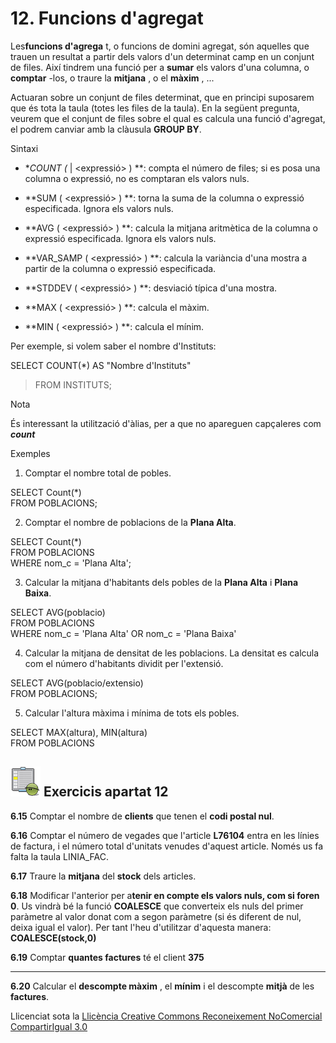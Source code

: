 # 12\. Funcions d'agregat

Les**funcions d'agrega** t, o funcions de domini agregat, són aquelles que
trauen un resultat a partir dels valors d'un determinat camp en un conjunt de
files. Així tindrem una funció per a **sumar** els valors d'una columna, o
**comptar** -los, o traure la **mitjana** , o el **màxim** , ...

Actuaran sobre un conjunt de files determinat, que en principi suposarem que
és tota la taula (totes les files de la taula). En la següent pregunta, veurem
que el conjunt de files sobre el qual es calcula una funció d'agregat, el
podrem canviar amb la clàusula **GROUP BY**.

Sintaxi

  * **COUNT (* | <expressió> ) **: compta el número de files; si es posa una columna o expressió, no es comptaran els valors nuls.

  * **SUM ( <expressió> ) **: torna la suma de la columna o expressió especificada. Ignora els valors nuls.

  * **AVG ( <expressió> ) **: calcula la mitjana aritmètica de la columna o expressió especificada. Ignora els valors nuls.

  * **VAR_SAMP ( <expressió> ) **: calcula la variància d'una mostra a partir de la columna o expressió especificada.

  * **STDDEV ( <expressió> ) **: desviació típica d'una mostra.

  * **MAX ( <expressió> ) **: calcula el màxim.

  * **MIN ( <expressió> ) **: calcula el mínim.

Per exemple, si volem saber el nombre d'Instituts:

SELECT COUNT(*) AS "Nombre d'Instituts"  

> FROM INSTITUTS;

Nota

És interessant la utilització d'àlias, per a que no apareguen capçaleres com
_**count**_

Exemples

  1. Comptar el nombre total de pobles.

SELECT Count(*)  
FROM POBLACIONS;

  2. Comptar el nombre de poblacions de la **Plana Alta**.

SELECT Count(*)  
FROM POBLACIONS  
WHERE nom_c = 'Plana Alta';

  3. Calcular la mitjana d'habitants dels pobles de la **Plana Alta** i **Plana Baixa**.

SELECT AVG(poblacio)  
FROM POBLACIONS  
WHERE nom_c = 'Plana Alta' OR nom_c = 'Plana Baixa'

  4. Calcular la mitjana de densitat de les poblacions. La densitat es calcula com el número d'habitants dividit per l'extensió.

SELECT AVG(poblacio/extensio)  
FROM POBLACIONS;

  5. Calcular l'altura màxima i mínima de tots els pobles.

SELECT MAX(altura), MIN(altura)  
FROM POBLACIONS


## ![](icon_activity.gif) Exercicis apartat 12

**6.15** Comptar el nombre de **clients** que tenen el **codi postal nul**.

**6.16** Comptar el número de vegades que l'article **L76104** entra en les
línies de factura, i el número total d'unitats venudes d'aquest article. Només
us fa falta la taula LINIA_FAC.

**6.17** Traure la **mitjana** del **stock** dels articles.

**6.18** Modificar l'anterior per a**tenir en compte els valors nuls, com si
foren 0**. Us vindrà bé la funció **COALESCE** que converteix els nuls del
primer paràmetre al valor donat com a segon paràmetre (si és diferent de nul,
deixa igual el valor). Per tant l'heu d'utilitzar d'aquesta manera:
**COALESCE(stock,0)**

**6.19** Comptar **quantes factures** té el client **375**  
****

**6.20** Calcular el **descompte màxim** , el **mínim** i el descompte
**mitjà** de les **factures**.


Llicenciat sota la  [Llicència Creative Commons Reconeixement NoComercial
CompartirIgual 3.0](http://creativecommons.org/licenses/by-nc-sa/3.0/)

